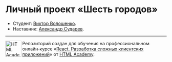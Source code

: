 # Личный проект «Шесть городов»

* Студент: [Виктор Волошенко](https://up.htmlacademy.ru/react-individual/3/user/2401969).
* Наставник: [Александр Сударев](https://htmlacademy.ru/profile/id1152185).

---

<a href="https://htmlacademy.ru/intensive/react"><img align="left" width="50" height="50" title="HTML Academy" src="https://up.htmlacademy.ru/static/img/intensive/react/logo-for-github.png"></a>

Репозиторий создан для обучения на профессиональном онлайн‑курсе «[React. Разработка сложных клиентских приложений](https://htmlacademy.ru/intensive/react)» от [HTML Academy](https://htmlacademy.ru).
